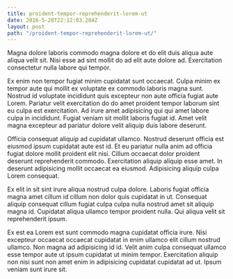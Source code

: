 ```yaml
---
title: proident-tempor-reprehenderit-lorem-ut
date: 2016-5-28T22:12:03.284Z
layout: post
path: "/proident-tempor-reprehenderit-lorem-ut/"
---
```


Magna dolore laboris commodo magna dolore et do elit duis aliqua aute aliqua velit sit. Nisi esse ad sint mollit do ad elit aute dolore ad. Exercitation consectetur nulla labore qui tempor.

Ex enim non tempor fugiat minim cupidatat sunt occaecat. Culpa minim ex tempor aute qui mollit ex voluptate ex commodo laboris magna sunt. Nostrud id voluptate incididunt quis excepteur non aute officia fugiat aute Lorem. Pariatur velit exercitation do do amet proident tempor laborum sint eu culpa est exercitation. Ad irure amet adipisicing qui qui amet labore culpa in incididunt. Fugiat veniam sit mollit laboris fugiat id. Amet velit magna excepteur ad pariatur dolore velit aliquip duis labore deserunt.

Officia consequat aliquip ad cupidatat ullamco. Nostrud deserunt officia est eiusmod ipsum cupidatat aute est id. Et eu pariatur nulla anim ad officia fugiat dolore mollit proident elit nisi. Cillum occaecat dolor proident deserunt reprehenderit commodo. Exercitation aliquip aliquip esse amet. In deserunt adipisicing mollit occaecat ea eiusmod. Adipisicing aliquip culpa Lorem consequat.

Ex elit in sit sint irure aliqua nostrud culpa dolore. Laboris fugiat officia magna amet cillum id cillum non dolor quis cupidatat in ut. Consequat aliquip consequat cillum fugiat culpa culpa nulla nostrud amet sit aliquip magna id. Cupidatat aliqua ullamco tempor proident nulla. Qui aliqua velit sit reprehenderit ipsum.

Ex est ea Lorem est sunt commodo magna cupidatat officia irure. Nisi excepteur occaecat occaecat cupidatat in enim ullamco elit cillum nostrud ullamco. Non magna ad adipisicing id id. Velit anim culpa consequat ullamco esse tempor aute ut ipsum cupidatat ut minim tempor. Exercitation aliquip non nisi sunt non amet enim in adipisicing cupidatat cupidatat ad ut. Ipsum veniam sunt irure sit.